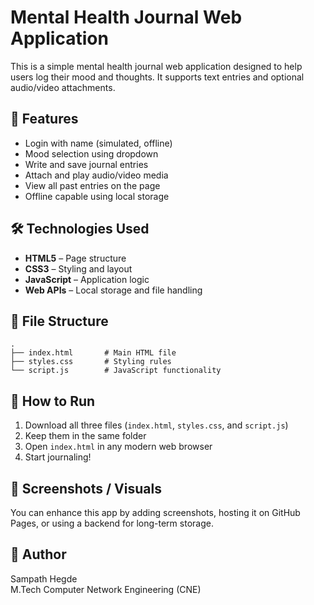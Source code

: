# Mental Health Journal Web Application

This is a simple mental health journal web application designed to help users log their mood and thoughts. It supports text entries and optional audio/video attachments.

## 🧩 Features

- Login with name (simulated, offline)
- Mood selection using dropdown
- Write and save journal entries
- Attach and play audio/video media
- View all past entries on the page
- Offline capable using local storage

## 🛠 Technologies Used

- **HTML5** – Page structure
- **CSS3** – Styling and layout
- **JavaScript** – Application logic
- **Web APIs** – Local storage and file handling

## 📁 File Structure

```
.
├── index.html       # Main HTML file
├── styles.css       # Styling rules
└── script.js        # JavaScript functionality
```

## 🚀 How to Run

1. Download all three files (`index.html`, `styles.css`, and `script.js`)
2. Keep them in the same folder
3. Open `index.html` in any modern web browser
4. Start journaling!

## 📸 Screenshots / Visuals

You can enhance this app by adding screenshots, hosting it on GitHub Pages, or using a backend for long-term storage.

## 📌 Author

Sampath Hegde  
M.Tech Computer Network Engineering (CNE)
